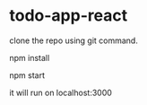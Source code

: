 # todo-app-react

clone the repo using git command.

npm install

npm start 

it will run on localhost:3000
